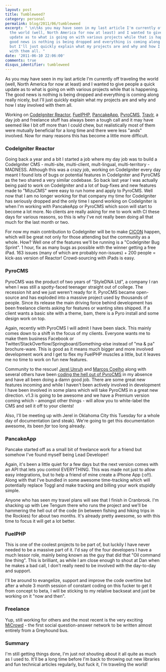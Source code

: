 ```yaml
---
layout: post
title: Tumbleweed?
category: personal
permalink: blog/2011/06/tumbleweed
excerpt: " \n\tAs you may have seen in my last article I'm currently off traveling
  the world (well, North America for now at least) and I wanted to give people a quick
  update as to what is going on with various projects while that is happening. The
  good news is nothing is being dropped and everything is coming along really nicely,
  but I'll just quickly explain what my projects are and why and how I stay involved
  with them all. "
date: '2011-06-10 22:06:00'
comments: true
disqus_identifier: tumbleweed
---
```


As you may have seen in my last article I'm currently off traveling the world (well, North America for now at least) and I wanted to give people a quick update as to what is going on with various projects while that is happening. The good news is nothing is being dropped and everything is coming along really nicely, but I'll just quickly explain what my projects are and why and how I stay involved with them all.

Working on [CodeIgniter Reactor](http://codeigniter.com), [FuelPHP](http://fuelphp.com), [PancakeApp](http://pancakeapp.com), [PyroCMS](http://pyrocms.com), [Travlr](http://travlrapp.com), a day job and freelance stuff has always been a tough call and it may have seemed like I bit off more than I could chew, but realistically most of them were mutually beneficial for a long time and there were less "ands" involved. Now for many reasons this has become a little more difficult.

### CodeIgniter Reactor

Going back a year and a bit I started a job where my day job was to build a CodeIgniter CMS - multi-site, multi-client, mult-lingual, multi-territory - MADNESS. Although this was a crazy job, working on CodeIgniter every day meant I found lots of bugs or potential features in CodeIgniter and PyroCMS as the two shared a very similar codebase. So back last year I was actually being paid to work on CodeIgniter and a lot of bug-fixes and new features made to "MizuCMS" were easy to run home and apply to PyroCMS. Well now that I am no longer working for that company my time for CodeIgniter has seriously dropped and the only time I spend working on CodeIgniter is when I'm working with PancakeApp or PyroCMS which soon will start to become a lot more. No clients are really asking for me to work with CI these days for various reasons, so this is why I've not really been doing all that much for the last month or two.

For now my main contribution to CodeIgniter will be to make [CICON](http://cicon2011.com) happen, which will be great not only for those attending but the community as a whole. How? Well one of the features we'll be running is a "CodeIgniter Bug Sprint". 1 hour, fix as many bugs as possible with the winner getting a free iPad. 163 issues (many of which are probably non-issues) + 200 people = kick-ass version of Reactor! Crowd-sourcing with iPads is easy.

### PyroCMS

PyroCMS was the product of two years of "StyleDNA Ltd", a company I ran when I was still a spotty-faced teenager straight out of college. The recession hit and we just weren't ready for it. PyroCMS became open-source and has exploded into a massive project used by thousands of people. Since its release the main driving force behind development has been freelance clients asking for features or wanting sites shipped. If a client wants a basic site with a theme, bam, there is a Pyro install and some design work on top.

Again, recently with PyroCMS I will admit I have been slack. This mainly comes down to a shift in the focus of my clients. Everyone wants me to make them business Facebook or Twitter/StackOverflow/Springboard/Something-else instead of "ma & pa" brochure-ware. This is good as it means much bigger and more involved development work and I get to flex my FuelPHP muscles a little, but it leaves me no time to work on fun new features.

Community to the rescue! [Jerel Unruh](https://github.com/jerel) and [Marcos Coelho](https://github.com/marcoscoelho) along with several others have been [coding the hell out of PyroCMS](https://github.com/pyrocms/pyrocms/commits/develop) in my absence and have all been doing a damn good job. There are some great new features incoming and while I haven't been actively involved in development I have been involved in some plans which will take PyroCMS in a great new direction. v1.3 is going to be awesome and we have a Premium version coming which - amongst other things - will allow you to white-label the CMS and sell it off to your clients!

Also, I'll be meeting up with Jerel in Oklahoma City this Tuesday for a whole day of documentation (and steak). We're going to get this documentation awesome, its been _far_ too long already.

### PancakeApp

Pancake started off as a small bit of freelance work for a friend but somehow I've found myself being Lead Developer!

Again, it's been a little quiet for a few days but the next version comes with an API that lets you control EVERYTHING. This was made not just to allow easy integrations, but to help a friend of mine create a iPhone App (:o!!). Along with that I've bundled in some awesome time-tracking which will potentially replace Toggl and make tracking and billing your work stupidly simple.

Anyone who has seen my travel plans will see that I finish in Cranbrook. I'm shacking up with Lee Tengum there who runs the project and we'll be hammering the hell out of the code (in between fishing and hiking trips in the Rockies) for about two months. It's already pretty awesome, so with this time to focus it will get a lot better.

### FuelPHP

This is one of the coolest projects to be part of, but luckily I have never needed to be a massive part of it. I'd say of the four developers I have a much lessor role, mainly being known as the guy that did that "Oil command line thing". This is brilliant, as while I am close enough to shout at Dan when he makes a bad call, I don't really need to be involved with the day-to-day and support.

I'll be around to evangelize, support and improve the code overtime but after a whole 3 month session of constant coding on this fucker to get it from concept to beta, I will be sticking to my relative backseat and just be working on it "now and then".

### Freelance

Yup, still working for others and the most recent is the very exciting [MiCrowd](http://microwd.co.uk/) - the first social question-answer network to be written almost entirely from a Greyhound bus.

### Summary

I'm still getting things done, I'm just not shouting about it all quite as much as I used to. It'll be a long time before I'm back to throwing out new libraries and fun technical articles regularly, but fuck it, I'm traveling the world!

